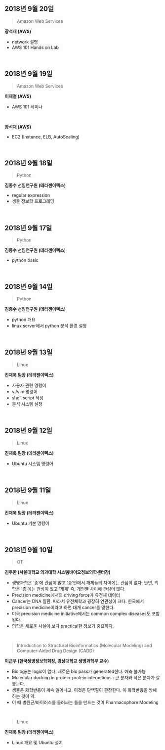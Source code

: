 ## 2018년 9월 20일
> Amazon Web Services

**장석재 (AWS)**
- network 설명
- AWS 101 Hands on Lab
</br>

## 2018년 9월 19일
> Amazon Web Services
 
**이재철 (AWS)**
- AWS 101 세미나
</br>

**장석재 (AWS)**
- EC2 (Instance, ELB, AutoScaling)
</br>

## 2018년 9월 18일
> Python

**김종수 선임연구원 (테라젠이텍스)**
- regular expression
- 생물 정보학 프로그래밍
</br>

## 2018년 9월 17일
> Python

**김종수 선임연구원 (테라젠이텍스)**
- python basic
</br>

## 2018년 9월 14일
> Python

**김종수 선임연구원 (테라젠이텍스)**
- python 개요
- linux server에서 python 분석 환경 설정
</br>

## 2018년 9월 13일
> Linux

**진재욱 팀장 (테라젠이텍스)**
- 사용자 관련 명령어
- vi/vim 명령어
- shell script 작성
- 분석 시스템 설정
</br>

## 2018년 9월 12일
> Linux

**진재욱 팀장 (테라젠이텍스)**
- Ubuntu 시스템 명령어
</br>

## 2018년 9월 11일
> Linux

**진재욱 팀장 (테라젠이텍스)**
- Ubuntu 기본 명령어
</br>

## 2018년 9월 10일
> OT

**김주한 (서울대학교 의과대학 시스템바이오정보의학센터장)**
-	생명과학은 ‘종’에 관심이 많고 ‘종’안에서 개체들의 차이에는 관심이 없다. 반면, 의학은 ‘종’에는 관심이 없고 ‘개체’ 즉, 개인별 차이에 관심이 많다.
-	Precision medicine에서의 driving force가 유전체 데이터
-	Cancer는 DNA 질환. 따라서 유전체학과 굉장히 연관성이 크다. 한국에서 precision medicine이라고 하면 대개 cancer를 말한다.
-	미국 precision medicine initiative에서는 common complex diseases도 포함된다.
-	의학은 새로운 사실이 보다 practical한 정보가 중요하다.
</br>

> Introduction to Structural Bioinformatics (Molecular Modeling) and Computer-Aided Drug Design (CADD)

**이근우 (한국생명정보학회장, 경상대학교 생명과학부 교수)**
-	Biology는 logic이 없다. 새로운 bio pass가 generated한다. 예측 불가능
-	Molecular docking in protein-protein interactions : 큰 분자와 작은 분자가 잘 붙는다.
-	생물은 화학반응이 계속 일어나고, 이것은 단백질이 관장한다. 이 화학반응을 방해하는 것이 약.
- 이 때 병원균/바이러스를 둘러싸는 틀을 만드는 것이 Pharmacophore Modeling
</br>

> Linux

**진재욱 팀장 (테라젠이텍스)**
- Linux 개요 및 Ubuntu 설치
